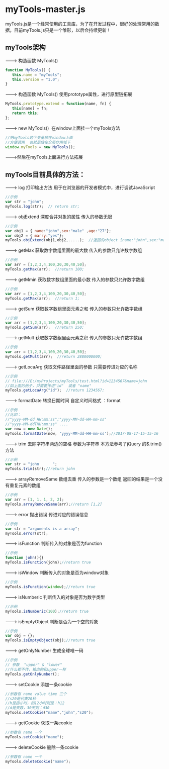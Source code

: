 # myTools-master.js

myTools.js是一个经常使用的工具库，为了在开发过程中，很好的处理常用的数据，目前myTools.js只是一个雏形，以后会持续更新！


## myTools架构
 ---> 构造函数 MyTools() 
 ```js
function MyTools() {
    this.name = "myTools";
    this.version = "1.0";
}
```

---> 构造函数 MyTools() 使用prototype属性，进行原型链拓展
 ```js
MyTools.prototype.extend = function(name, fn) {
    this[name] = fn;
    return this;
};
```

---> new MyTools()  在window上面挂一个myTools方法
 ```js
//把myTools这个变量放在window上面
//方便调用  也就是放在全局作用域下
window.myTools = new MyTools();
```

--->然后在myTools上面进行方法拓展




## myTools目前具体的方法：

---> log 打印输出方法 用于在浏览器的开发者模式中，进行调试JavaScript
 ```js
 //示例
 var str = "john";
 myTools.log(str);  // return str;
```

---> objExtend 深度合并对象的属性 传入的参数无限
 ```js
 //示例
 var obj1 = { name:"john",sex:"male" ,age:"27"};
 var obj2 = { marry:"yes"};
 myTools.objExtend(obj1,obj2,.....);  //返回的object {name:"john",sex:"male" ,age:"27",marry:"yes"}
```

---> getMax  获取数字数组里面的最大数 传入的参数只允许数字数组
 ```js
 //示例
 var arr = [1,2,3,4,100,20,30,40,50];
 myTools.getMax(arr);  //return 100;
```


---> getMmin  获取数字数组里面的最小数 传入的参数只允许数字数组
 ```js
 //示例
 var arr = [1,2,3,4,100,20,30,40,50];
 myTools.getMax(arr);  //return 1;
```

---> getSum  获取数字数组里面元素之和 传入的参数只允许数字数组
 ```js
 //示例
 var arr = [1,2,3,4,100,20,30,40,50];
 myTools.getSum(arr);  //return 250;
```

---> getMult  获取数字数组里面元素之积 传入的参数只允许数字数组
 ```js
 //示例
 var arr = [1,2,3,4,100,20,30,40,50];
 myTools.getMult(arr);  //return 2880000000;
```

---> getLocaArg  获取文件路径里面的参数 只需要传进对应的名称
 ```js
 //示例
 // file:///E:/myProjects/myTools/test.html?id=1234567&name=john
 //如上面的例子，只需要传进"id"  或者 "name"
 myTools.getLocaArg("id");  //return 1234567;
```

---> formatDate  转换日期时间 自定义时间格式 ：format
 ```js
 //示例
 //比如：
 //"yyyy-MM-dd HH:mm:ss";"yyyy-MM-dd-HH-mm-ss"
 //"yyyy-MM-ddTHH:mm:ss" ....
 var now = new Date();
 myTools.formatDate(now, 'yyyy-MM-dd-HH-mm-ss');//2017-08-17-15-15-16
```

---> trim  去除字符串两边的空格 参数为字符串 本方法参考了jQuery 的$.trim()方法
 ```js
 //示例
 var str = "john      ";
 myTools.trim(str);//return john
```

---> arrayRemoveSame  数组去重 传入的参数是一个数组 返回的结果是一个没有重复元素的数组
 ```js
 //示例
 var arr = [1, 1, 1, 2, 2];
 myTools.arrayRemoveSame(arr);//return [1,2]
```

---> error  抛出错误 传进对应的错误信息
 ```js
 //示例
 var str = "arguments is a array";
 myTools.error(str);
```

---> isFunction  判断传入的对象是否为function
 ```js
 //示例
 function john(){}
 myTools.isFunction(john);//return true
```


---> isWindow  判断传入的对象是否为window对象
 ```js
 //示例
 myTools.isFunction(window);//return true
```

---> isNumberic 判断传入的对象是否为数字类型
 ```js
 //示例
 myTools.isNumberic(100);//return true
```

---> isEmptyObject 判断是否为一个空的对象
 ```js
 //示例
 var obj = {};
 myTools.isEmptyObject(obj);//return true
```

---> getOnlyNumber 生成全球唯一码 
 ```js
 //示例
 // 参数  "upper" & "lower"
 //什么都不传，输出的和upper一样
 myTools.getOnlyNumber();
```

---> setCookie 添加一条cookie
 ```js
 //参数有 name value time 三个
 //s20是代表20秒
 //h是指小时，如12小时则是：h12
 //d是天数，30天则：d30
 myTools.setCookie("name","john","s20");
```

---> getCookie 获取一条cookie
 ```js
 //参数有 name 一个
 myTools.setCookie("name");
```

---> deleteCookie 删除一条cookie
 ```js
 //参数有 name 一个
 myTools.deleteCookie("name");
```


